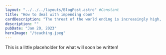 ```yaml
---
layout: "../../../layouts/BlogPost.astro" #Constant
title: "How to deal with impending doom"
cardDescription: "The threat of the world ending is increasingly high, here's how to take that news."
description: ""
pubDate: "Jan 20, 2023"
heroImage: "/teaching.jpeg"
---
```


This is a little placeholder for what will soon be written!